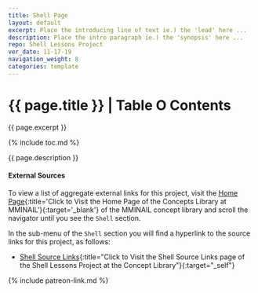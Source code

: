 ```yaml
---
title: Shell Page
layout: default
excerpt: Place the introducing line of text ie.) the 'lead' here ...
description: Place the intro paragraph ie.) the 'synopsis' here ...
repo: Shell Lessons Project 
ver_date: 11-17-19
navigation_weight: 8
categories: template
---
```

# {{ page.title }} | Table O Contents

{{ page.excerpt }}

{% include toc.md %}

{{ page.description }}

#### External Sources

To view a list of aggregate external links for this project, visit the [Home Page](https://mminail.github.io/){:title='Click to Visit the Home Page of the Concepts Library at MMINAIL'}{:target='_blank'} of the MMINAIL concept library and scroll the navigator until you see the `Shell` section.

In the sub-menu of the `Shell` section you will find a hyperlink to the source links for this project, as follows:

- [Shell Source Links](../Shell/Shell-Source-Links.htm){:title="Click to Visit the Shell Source Links page of the Shell Lessons Project at the Concept Library"}{:target="_self"}

{% include patreon-link.md %}

